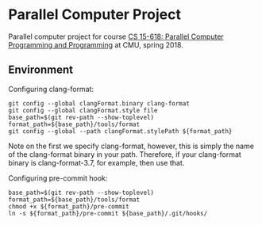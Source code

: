 # Parallel Computer Project

Parallel computer project for course [CS 15-618: Parallel Computer Programming
and Programming][1] at CMU, spring 2018.

## Environment
Configuring clang-format:
```{bash}
git config --global clangFormat.binary clang-format
git config --global clangFormat.style file
base_path=$(git rev-path --show-toplevel)
format_path=${base_path}/tools/format
git config --global --path clangFormat.stylePath ${format_path}
```
Note on the first we specify clang-format, however, this is simply the name of
the clang-format binary in your path. Therefore, if your clang-format binary is
clang-format-3.7, for example, then use that.

Configuring pre-commit hook:
```{bash}
base_path=$(git rev-path --show-toplevel)
format_path=${base_path}/tools/format
chmod +x ${format_path}/pre-commit
ln -s ${format_path}/pre-commit ${base_path}/.git/hooks/
```

[1]: http://www.cs.cmu.edu/afs/cs.cmu.edu/academic/class/15418-s18/www/
